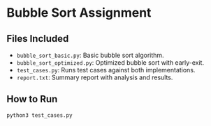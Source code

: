 # Bubble Sort Assignment

## Files Included

- `bubble_sort_basic.py`: Basic bubble sort algorithm.
- `bubble_sort_optimized.py`: Optimized bubble sort with early-exit.
- `test_cases.py`: Runs test cases against both implementations.
- `report.txt`: Summary report with analysis and results.

## How to Run

```bash
python3 test_cases.py
